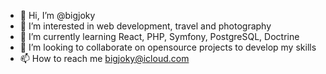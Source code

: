 - 👋 Hi, I’m @bigjoky
- 👀 I’m interested in web development, travel and photography
- 🌱 I’m currently learning React, PHP, Symfony, PostgreSQL, Doctrine
- 💞️ I’m looking to collaborate on opensource projects to develop my skills
- 📫 How to reach me bigjoky@icloud.com

<!---
bigjoky/bigjoky is a ✨ special ✨ repository because its `README.md` (this file) appears on your GitHub profile.
You can click the Preview link to take a look at your changes.
--->
